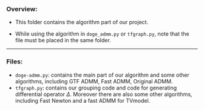 ### Overview:
- This folder contains the algorithm part of our project. 

- While using the algorithm in `doge_admm.py` or `tfgraph.py`, note that the file must be placed in the same folder.
---
### Files:
- `doge-admm.py`: contains the main part of our algorithm and some other algorithms, including GTF ADMM, Fast ADMM, Original ADMM.
- `tfgraph.py`: contains our grouping code and code for generating differential operator $\Delta$. Moreover there are also some other algorithms, including Fast Newton and a fast ADMM for TVmodel.
